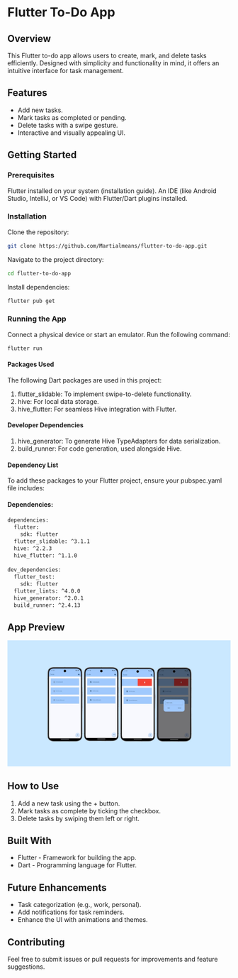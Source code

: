 # Flutter To-Do App

## Overview

This Flutter to-do app allows users to create, mark, and delete tasks efficiently. Designed with simplicity and functionality in mind, it offers an intuitive interface for task management.

## Features

- Add new tasks.
- Mark tasks as completed or pending.
- Delete tasks with a swipe gesture.
- Interactive and visually appealing UI.

## Getting Started

### Prerequisites

Flutter installed on your system (installation guide).
An IDE (like Android Studio, IntelliJ, or VS Code) with Flutter/Dart plugins installed.

### Installation

Clone the repository:

  ```bash
  git clone https://github.com/Martialmeans/flutter-to-do-app.git
  ```

Navigate to the project directory:

  ```bash
  cd flutter-to-do-app
  ```

Install dependencies:

  ```bash
  flutter pub get
  ```

### Running the App

Connect a physical device or start an emulator.
Run the following command:

  ```bash
  flutter run
  ```

#### Packages Used

The following Dart packages are used in this project:

1. flutter_slidable: To implement swipe-to-delete functionality.
2. hive: For local data storage.
3. hive_flutter: For seamless Hive integration with Flutter.

#### Developer Dependencies

1. hive_generator: To generate Hive TypeAdapters for data serialization.
2. build_runner: For code generation, used alongside Hive.

#### Dependency List

To add these packages to your Flutter project, ensure your pubspec.yaml file includes:

#### Dependencies:

    dependencies:
      flutter:
        sdk: flutter
      flutter_slidable: ^3.1.1
      hive: ^2.2.3
      hive_flutter: ^1.1.0

    dev_dependencies:
      flutter_test:
        sdk: flutter
      flutter_lints: ^4.0.0
      hive_generator: ^2.0.1
      build_runner: ^2.4.13
      
## App Preview

![Flutter To-Do App Preview](assets/flutter-to-do-app.jpg)

## How to Use

1. Add a new task using the + button.
2. Mark tasks as complete by ticking the checkbox.
3. Delete tasks by swiping them left or right.

## Built With

- Flutter - Framework for building the app.
- Dart - Programming language for Flutter.

## Future Enhancements

- Task categorization (e.g., work, personal).
- Add notifications for task reminders.
- Enhance the UI with animations and themes.

## Contributing

Feel free to submit issues or pull requests for improvements and feature suggestions.
